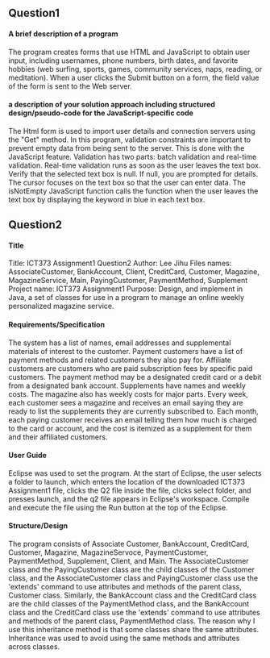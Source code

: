 ## Question1


#### A brief description of a program
The program creates forms that use HTML and JavaScript to obtain user input, including usernames, phone numbers, birth dates, and favorite hobbies (web surfing, sports, games, community services, naps, reading, or meditation). When a user clicks the Submit button on a form, the field value of the form is sent to the Web server.


#### a description of your solution approach including structured design/pseudo-code for the JavaScript-specific code
The Html form is used to import user details and connection servers using the "Get" method. In this program, validation constraints are important to prevent empty data from being sent to the server. This is done with the JavaScript feature. Validation has two parts: batch validation and real-time validation. Real-time validation runs as soon as the user leaves the text box. Verify that the selected text box is null. If null, you are prompted for details. The cursor focuses on the text box so that the user can enter data. The isNotEmpty JavaScript function calls the function when the user leaves the text box by displaying the keyword in blue in each text box.



## Question2


#### Title
<Summary>
Title: ICT373 Assignment1 Question2
Author: Lee Jihu
Files names: AssociateCustomer, BankAccount, Client, CreditCard, Customer, Magazine, MagazineService, Main, PayingCustomer, PaymentMethod, Supplement
Project name: ICT373 Assignment1
Purpose: Design, and implement in Java, a set of classes for use in a program to manage an online weekly personalized magazine service.


#### Requirements/Specification
The system has a list of names, email addresses and supplemental materials of interest to the customer. Payment customers have a list of payment methods and related customers they also pay for. Affiliate customers are customers who are paid subscription fees by specific paid customers. The payment method may be a designated credit card or a debit from a designated bank account. Supplements have names and weekly costs. The magazine also has weekly costs for major parts. Every week, each customer sees a magazine and receives an email saying they are ready to list the supplements they are currently subscribed to. Each month, each paying customer receives an email telling them how much is charged to the card or account, and the cost is itemized as a supplement for them and their affiliated customers.


#### User Guide 
Eclipse was used to set the program. At the start of Eclipse, the user selects a folder to launch, which enters the location of the downloaded ICT373 Assignment1 file, clicks the Q2 file inside the file, clicks select folder, and presses launch, and the q2 file appears in Eclipse's workspace. Compile and execute the file using the Run button at the top of the Eclipse.


#### Structure/Design
The program consists of Associate Customer, BankAccount, CreditCard, Customer, Magazine, MagazineServoce, PaymentCustomer, PaymentMethod, Supplement, Client, and Main.
The AssociateCustomer class and the PayingCustomer class are the child classes of the Customer class, and the AssociateCustomer class and PayingCustomer class use the 'extends' command to use attributes and methods of the parent class, Customer class.
Similarly, the BankAccount class and the CreditCard class are the child classes of the PaymentMethod class, and the BankAccount class and the CreditCard class use the 'extends' command to use attributes and methods of the parent class, PaymentMethod class.
The reason why I use this inheritance method is that some classes share the same attributes. Inheritance was used to avoid using the same methods and attributes across classes.
